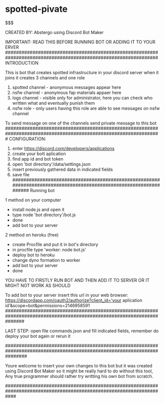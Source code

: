 # spotted-pivate
$$$$$$$$$$$$$$$$$$$$$$$$$$$$$$$$$$$$$$$$$$$$$$$$$$$$$$$$$$$$$$$$$$$$$$$$$$$$$$$$$$$$$$$$$$$$$$$$$$$$$$$

CREATED BY: Abstergo using Discord Bot Maker

$$$$$$$$$$$$$$$$$$$$$$$$$$$$$$$$$$$$$$$$$$$$$$$$$$$$$$$$$$$$$$$$$$$$$$$$$$$$$$$$$$$$$$$$$$$$$$$$$$$$$$$$$$$$
IMPORTANT: READ THIS BEFORE RUNNING BOT OR ADDING IT TO YOUR ERVER
################################################################################################################
INTRODUCTION

This is bot that creates spotted infrastructure in your discord server
when it joins it creates 3 channels and one role

1. spotted channel 	- anonymous messages appear here
2. nsfw channel 	- anonymous fap materials appaer here
3. logs channel		- visible only for administrator, here you can check who written what and eventually punish them
4. nsfw role		- only users having this role are able to see messages on nsfw channel

To send message on one of the channels send private message to this bot
#################################################################################################################
CONFIGURATION:
1. enter https://discord.com/developers/applications
2. create your bott aplication
3. find app id and bot token
4. open 'bot directory'/data/settings.json
5. insert previously gathered data in indicated fields
6. save file
##################################################################################################################
Running bot

1 method on your computer
- install node.js and open it
- type node 'bot directory'/bot.js
- done
- add bot to your server

2 method on heroku (free)
- create Procfile and put it in bot's directory
- in procfile type 'worker: node bot.js'
- deploy bot to heroku
- change dyno formation to worker 
- add bot to your server
- done

YOU HAVE TO FIRSTLY RUN BOT AND THEN ADD IT TO SERVER OR IT MIGHT NOT WORK AS SHOULD

To add bot to your server insert this url in your web browser: https://discordapp.com/oauth2/authorize?client_id='your aplication id'&scope=bot&permissions=2146958591
#######################################################################################################################

LAST STEP: open file commands.json and fill indicated fields, remember do deploy your bot again or rerun it

########################################################################################################################

Youre welcome to insert your own changes to this bot but it was created using Discord Bot Maker so it might be really hard to do without this tool, 
Any true programmer should rather try writting his own bot from scratch.

####################################################################################################################